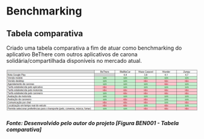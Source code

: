 # Benchmarking

## Tabela comparativa

Criado uma tabela comparativa a fim de atuar como benchmarking do aplicativo BeThere com outros aplicativos de carona solidária/compartilhada disponíveis no mercado atual.

![Preview](/images/benchmarking/benchmarking-01.png?raw=true "Figura BEN001 - Tabela comparativa")
<h5>Fonte: Desenvolvido pelo autor do projeto [Figura BEN001 - Tabela comparativa]</h5>
